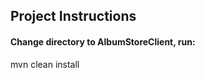 <h2>Project Instructions</h2>
<h4>Change directory to AlbumStoreClient, run:</h4>
mvn clean install
